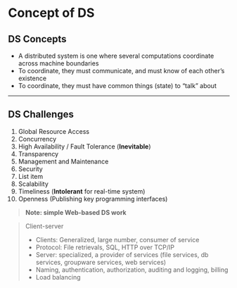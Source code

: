 Concept of DS
=====================

DS Concepts
---------

 - A distributed system is one where several computations coordinate across machine boundaries
 - To coordinate, they must communicate, and must know of each other’s existence
 -  To coordinate, they must have common things (state) to “talk” about

----------


DS Challenges
-------------
 1. Global Resource Access
 2. Concurrency
 3. High Availability / Fault Tolerance (**Inevitable**)
 4. Transparency
 5. Management and Maintenance
 6. Security
 7. List item
 8. Scalability
 9. Timeliness (**Intolerant** for real-time system)
 10. Openness (Publishing key programming interfaces)

> **Note: simple Web-based DS work**

> Client-server
> 
> - Clients: Generalized, large number, consumer of service
> - Protocol: File retrievals, SQL, HTTP over TCP/IP
> - Server: specialized, a provider of services (file services, db services, groupware services, web services)
> - Naming, authentication, authorization, auditing and logging, billing
> - Load balancing